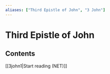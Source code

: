 ```yaml
---
aliases: ["Third Epistle of John", "3 John"]
---
```

# Third Epistle of John
## Contents
[[3john1|Start reading (NET)]]